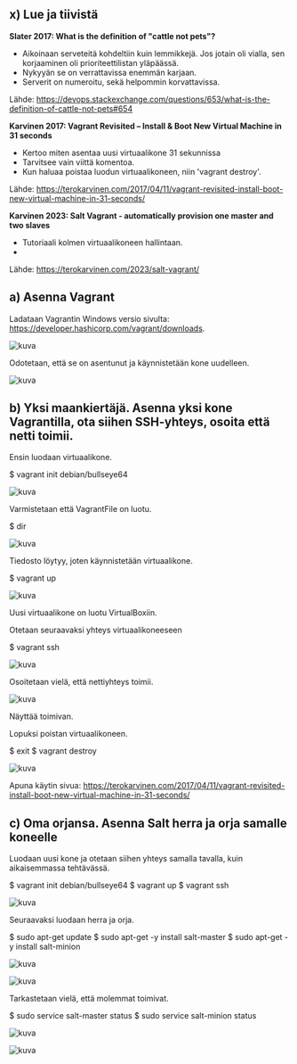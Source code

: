 ## x) Lue ja tiivistä

**Slater 2017: What is the definition of "cattle not pets"?**

* Aikoinaan serveteitä kohdeltiin kuin lemmikkejä. Jos jotain oli vialla, sen korjaaminen oli prioriteettilistan yläpäässä.
* Nykyyän se on verrattavissa enemmän karjaan.
* Serverit on numeroitu, sekä helpommin korvattavissa.

Lähde: https://devops.stackexchange.com/questions/653/what-is-the-definition-of-cattle-not-pets#654

**Karvinen 2017: Vagrant Revisited – Install & Boot New Virtual Machine in 31 seconds**

* Kertoo miten asentaa uusi virtuaalikone 31 sekunnissa
* Tarvitsee vain viittä komentoa.
* Kun haluaa poistaa luodun virtuaalikoneen, niin 'vagrant destroy'.

Lähde: https://terokarvinen.com/2017/04/11/vagrant-revisited-install-boot-new-virtual-machine-in-31-seconds/

**Karvinen 2023: Salt Vagrant - automatically provision one master and two slaves**

* Tutoriaali kolmen virtuaalikoneen hallintaan.
* 

Lähde: https://terokarvinen.com/2023/salt-vagrant/

## a) Asenna Vagrant

Ladataan Vagrantin Windows versio sivulta: https://developer.hashicorp.com/vagrant/downloads.

![kuva](https://github.com/TuuHei/palvelinten-hallinta/assets/122973223/ca17a1c4-51ee-4026-9fea-db709c46b55e)

Odotetaan, että se on asentunut ja käynnistetään kone uudelleen.

![kuva](https://github.com/TuuHei/palvelinten-hallinta/assets/122973223/fc84354f-3272-4278-b614-ed2d2d297875)

## b) Yksi maankiertäjä. Asenna yksi kone Vagrantilla, ota siihen SSH-yhteys, osoita että netti toimii.

Ensin luodaan virtuaalikone. 

  $ vagrant init debian/bullseye64

![kuva](https://github.com/TuuHei/palvelinten-hallinta/assets/122973223/ee979c87-3411-425f-b7b3-6091bbe8702a)

Varmistetaan että VagrantFile on luotu.

  $ dir

![kuva](https://github.com/TuuHei/palvelinten-hallinta/assets/122973223/76b1348f-c437-4699-b805-6f9877f5f168)

Tiedosto löytyy, joten käynnistetään virtuaalikone.

  $ vagrant up

![kuva](https://github.com/TuuHei/palvelinten-hallinta/assets/122973223/eae506a6-fc13-45ea-b004-5e40c086ee70)

Uusi virtuaalikone on luotu VirtualBoxiin.

Otetaan seuraavaksi yhteys virtuaalikoneeseen 

  $ vagrant ssh

![kuva](https://github.com/TuuHei/palvelinten-hallinta/assets/122973223/f3fb2258-2ec5-4b55-8ea8-4bb25af8e69e)

Osoitetaan vielä, että nettiyhteys toimii. 

![kuva](https://github.com/TuuHei/palvelinten-hallinta/assets/122973223/340dd663-492b-4fbc-a2c9-9891dea9d80d)

Näyttää toimivan.

Lopuksi poistan virtuaalikoneen.

  $ exit
  $ vagrant destroy


![kuva](https://github.com/TuuHei/palvelinten-hallinta/assets/122973223/6df40a23-9f88-4b6b-9132-c51228e29d81)


Apuna käytin sivua: https://terokarvinen.com/2017/04/11/vagrant-revisited-install-boot-new-virtual-machine-in-31-seconds/

## c) Oma orjansa. Asenna Salt herra ja orja samalle koneelle

Luodaan uusi kone ja otetaan siihen yhteys samalla tavalla, kuin aikaisemmassa tehtävässä.

  $ vagrant init debian/bullseye64
  $ vagrant up
  $ vagrant ssh

![kuva](https://github.com/TuuHei/palvelinten-hallinta/assets/122973223/8687bf8a-0a83-419a-ae0b-d432485484cf)

Seuraavaksi luodaan herra ja orja.

  $ sudo apt-get update
  $ sudo apt-get -y install salt-master
  $ sudo apt-get -y install salt-minion

![kuva](https://github.com/TuuHei/palvelinten-hallinta/assets/122973223/76e9641f-f1d4-4013-a7c4-aba8e78fa59f)

![kuva](https://github.com/TuuHei/palvelinten-hallinta/assets/122973223/4a541cc6-6cf9-4bea-a125-16637bb407f5)

Tarkastetaan vielä, että molemmat toimivat.

  $ sudo service salt-master status
  $ sudo service salt-minion status

![kuva](https://github.com/TuuHei/palvelinten-hallinta/assets/122973223/470e8e3e-4192-4ab2-ab4f-eb3230a9f54d)

![kuva](https://github.com/TuuHei/palvelinten-hallinta/assets/122973223/0fb5a488-9a91-471d-99ff-dcd0d687b6a6)

